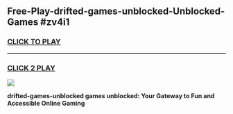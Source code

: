 
## Free-Play-drifted-games-unblocked-Unblocked-Games #zv4i1
<h3>
<a href="https://news.freeplayer.one?title=drifted-games-unblocked&ref=8M">CLICK TO PLAY</a></h3>
<hr>

<h3>
<a href="https://news.freeplayer.one?title=drifted-games-unblocked&ref=8M">CLICK 2 PLAY</a>
  
</h3>

<a href="https://news.freeplayer.one?title=drifted-games-unblocked&ref=8M"><img src="https://clearcache.store/games.png"></a>


**drifted-games-unblocked games unblocked: Your Gateway to Fun and Accessible Online Gaming**
